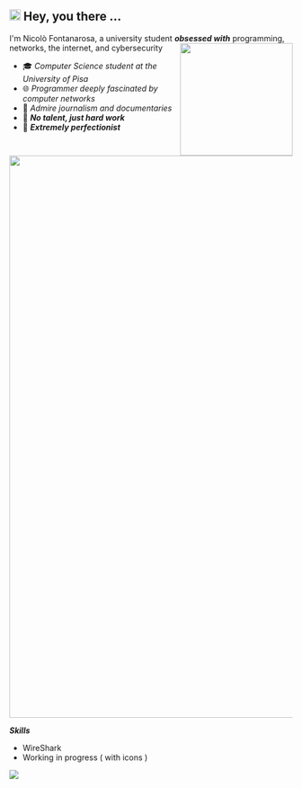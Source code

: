 ## <img src="https://user-images.githubusercontent.com/74038190/229223156-0cbdaba9-3128-4d8e-8719-b6b4cf741b67.gif" width="20"> Hey, you there ...

I'm Nicolò Fontanarosa, a university student ***obsessed with*** programming, networks, the internet, and cybersecurity
<img src="https://github.com/Anmol-Baranwal/Cool-GIFs-For-GitHub/assets/74038190/7b282ec6-fcc3-4600-90a7-2c3140549f58" width="200" align="right">
- 🎓 *Computer Science student at the University of Pisa*
- 🌐 *Programmer deeply fascinated by computer networks*
- 📰 *Admire journalism and documentaries*
- 🔧 ***No talent, just hard work***
- 🎯 ***Extremely perfectionist***

<img src="https://user-images.githubusercontent.com/74038190/212284100-561aa473-3905-4a80-b561-0d28506553ee.gif" width="1000">

***Skills*** <img src="https://user-images.githubusercontent.com/74038190/212284087-bbe7e430-757e-4901-90bf-4cd2ce3e1852.gif" width="12">

- WireShark
- Working in progress ( with icons )

<img src="https://github-readme-stats.vercel.app/api?username=Nicofontanarosa&show_icons=true&theme=calm"/>

